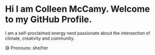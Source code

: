 # Hi I am Colleen McCamy. Welcome to my GitHub Profile.

I am a self-proclaimed energy nerd passionate about the intersection of climate, creativity and community. 


😄 Pronouns: she/her



<!--
**colleenmccamy/colleenmccamy** is a ✨ _special_ ✨ repository because its `README.md` (this file) appears on your GitHub profile.

Here are some ideas to get you started:

- 🔭 I’m currently working on ...
- 🌱 I’m currently learning ...
- 👯 I’m looking to collaborate on ...
- 🤔 I’m looking for help with ...
- 💬 Ask me about ...
- 📫 How to reach me: ...

- ⚡ Fun fact: ...
-->
